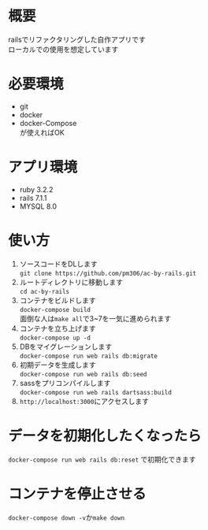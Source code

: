 # 概要
railsでリファクタリングした自作アプリです  
ローカルでの使用を想定しています

# 必要環境
* git  
* docker  
* docker-Compose  
が使えればOK

# アプリ環境
* ruby 3.2.2  
* rails 7.1.1  
* MYSQL 8.0  

# 使い方

1. ソースコードをDLします  
`git clone https://github.com/pm306/ac-by-rails.git`
2. ルートディレクトリに移動します  
`cd ac-by-rails`
3. コンテナをビルドします  
`docker-compose build`  
面倒な人は`make all`で3~7を一気に進められます
4. コンテナを立ち上げます  
`docker-compose up -d`
5. DBをマイグレーションします  
`docker-compose run web rails db:migrate`
7. 初期データを生成します  
`docker-compose run web rails db:seed`
8. sassをプリコンパイルします  
`docker-compose run web rails dartsass:build`
9. `http://localhost:3000`にアクセスします

# データを初期化したくなったら
`docker-compose run web rails db:reset` で初期化できます

# コンテナを停止させる
`docker-compose down -v`か`make down`
